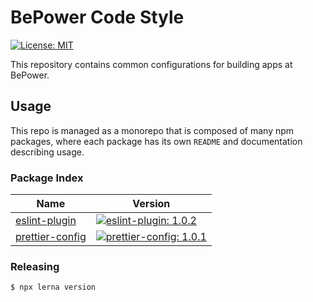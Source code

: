 # BePower Code Style

[![License: MIT](https://img.shields.io/badge/License-MIT-green.svg)](LICENSE.md)

This repository contains common configurations for building apps at BePower.

## Usage

This repo is managed as a monorepo that is composed of many npm packages, where each package has its own `README` and documentation describing usage.

### Package Index

[//]: # (BEGIN TABLE)

| Name | Version |
| --- | --- |
| [eslint-plugin](packages/eslint-plugin) | [![eslint-plugin: 1.0.2](https://img.shields.io/badge/eslint--plugin-1.0.2-brightgreen.svg)](packages/eslint-plugin/package.json) |
| [prettier-config](packages/prettier-config) | [![prettier-config: 1.0.1](https://img.shields.io/badge/prettier--config-1.0.1-brightgreen.svg)](packages/prettier-config/package.json) |

[//]: # (END TABLE)

### Releasing

```bash
$ npx lerna version
```
